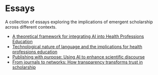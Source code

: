 # Essays

A collection of essays exploring the implications of emergent scholarship across different contexts.

- [A theoretical framework for integrating AI into Health Professions Education](/essays/theoretical-framework-ai-integration-hpe.md)
- [Technological nature of language and the implications for health professions education](/essays/technological-nature-of-language.md)
- [Publishing with purpose: Using AI to enhance scientific discourse](/essays/publishing-with-purpose.md)
- [From journals to networks: How transparency transforms trust in scholarship](/essays/transparency-transforms-trust.md)
